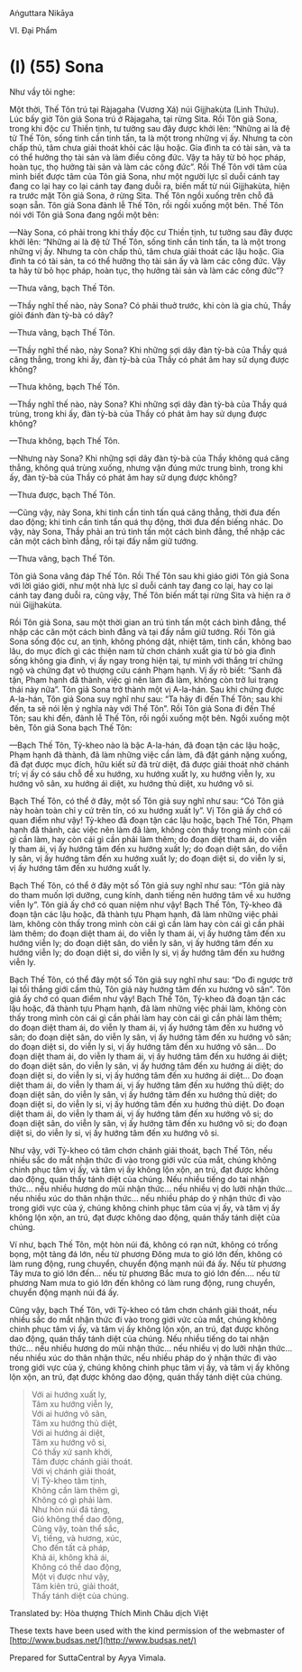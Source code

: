  

Aṅguttara Nikāya

VI. Ðại Phẩm

# (I) (55) Sona

Như vầy tôi nghe:

Một thời, Thế Tôn trú tại Ràjagaha (Vương Xá) núi Gijjhakùta (Linh Thứu). Lúc bấy giờ Tôn giả Sona trú ở Ràjagaha, tại rừng Sìta. Rồi Tôn giả Sona, trong khi độc cư Thiền tịnh, tư tưởng sau đây được khởi lên: “Những ai là đệ tử Thế Tôn, sống tinh cần tinh tấn, ta là một trong những vị ấy. Nhưng ta còn chấp thủ, tâm chưa giải thoát khỏi các lậu hoặc. Gia đình ta có tài sản, và ta có thể hưởng thọ tài sản và làm điều công đức. Vậy ta hãy từ bỏ học pháp, hoàn tục, thọ hưởng tài sản và làm các công đức”. Rồi Thế Tôn với tâm của mình biết được tâm của Tôn giả Sona, như một người lực sĩ duỗi cánh tay đang co lại hay co lại cánh tay đang duỗi ra, biến mất từ núi Gijjhakùta, hiện ra trước mặt Tôn giả Sona, ở rừng Sìta. Thế Tôn ngồi xuống trên chỗ đã soạn sẵn. Tôn giả Sona đảnh lễ Thế Tôn, rồi ngồi xuống một bên. Thế Tôn nói với Tôn giả Sona đang ngồi một bên:

—Này Sona, có phải trong khi thầy độc cư Thiền tịnh, tư tưởng sau đây được khởi lên: “Những ai là đệ tử Thế Tôn, sống tinh cần tinh tấn, ta là một trong những vị ấy. Nhưng ta còn chấp thủ, tâm chưa giải thoát các lậu hoặc. Gia đình ta có tài sản, ta có thể hưởng thọ tài sản ấy và làm các công đức. Vậy ta hãy từ bỏ học pháp, hoàn tục, thọ hưởng tài sản và làm các công đức”?

—Thưa vâng, bạch Thế Tôn.

—Thầy nghĩ thế nào, này Sona? Có phải thuở trước, khi còn là gia chủ, Thầy giỏi đánh đàn tỳ-bà có dây?

—Thưa vâng, bạch Thế Tôn.

—Thầy nghĩ thế nào, này Sona? Khi những sợi dây đàn tỳ-bà của Thầy quá căng thẳng, trong khi ấy, đàn tỳ-bà của Thầy có phát âm hay sử dụng được không?

—Thưa không, bạch Thế Tôn.

—Thầy nghĩ thế nào, này Sona? Khi những sợi dây đàn tỳ-bà của Thầy quá trùng, trong khi ấy, đàn tỳ-bà của Thầy có phát âm hay sử dụng được không?

—Thưa không, bạch Thế Tôn.

—Nhưng này Sona? Khi những sợi dây đàn tỳ-bà của Thầy không quá căng thẳng, không quá trùng xuống, nhưng vặn đúng mức trung bình, trong khi ấy, đàn tỳ-bà của Thầy có phát âm hay sử dụng được không?

—Thưa được, bạch Thế Tôn.

—Cũng vậy, này Sona, khi tinh cần tinh tấn quá căng thẳng, thời đưa đến dao động; khi tinh cần tinh tấn quá thụ động, thời đưa đến biếng nhác. Do vậy, này Sona, Thầy phải an trú tinh tấn một cách bình đẳng, thể nhập các căn một cách bình đẳng, rồi tại đấy nắm giữ tướng.

—Thưa vâng, bạch Thế Tôn.

Tôn giả Sona vâng đáp Thế Tôn. Rồi Thế Tôn sau khi giáo giới Tôn giả Sona với lời giáo giới, như một nhà lực sĩ duỗi cánh tay đang co lại, hay co lại cánh tay đang duỗi ra, cũng vậy, Thế Tôn biến mất tại rừng Sìta và hiện ra ở núi Gijjhakùta.

Rồi Tôn giả Sona, sau một thời gian an trú tinh tấn một cách bình đẳng, thể nhập các căn một cách bình đẳng và tại đấy nắm giữ tướng. Rồi Tôn giả Sona sống độc cư, an tịnh, không phóng dật, nhiệt tâm, tinh cần, không bao lâu, do mục đích gì các thiện nam tử chơn chánh xuất gia từ bỏ gia đình sống không gia đình, vị ấy ngay trong hiện tại, tự mình với thắng trí chứng ngộ và chứng đạt vô thượng cứu cánh Phạm hạnh. Vị ấy rõ biết: “Sanh đã tận, Phạm hạnh đã thành, việc gì nên làm đã làm, không còn trở lui trạng thái này nữa”. Tôn giả Sona trở thành một vị A-la-hán. Sau khi chứng được A-la-hán, Tôn giả Sona suy nghĩ như sau: “Ta hãy đi đến Thế Tôn; sau khi đến, ta sẽ nói lên ý nghĩa này với Thế Tôn”. Rồi Tôn giả Sona đi đến Thế Tôn; sau khi đến, đảnh lễ Thế Tôn, rồi ngồi xuống một bên. Ngồi xuống một bên, Tôn giả Sona bạch Thế Tôn:

—Bạch Thế Tôn, Tỷ-kheo nào là bậc A-la-hán, đã đoạn tận các lậu hoặc, Phạm hạnh đã thành, đã làm những việc cần làm, đã đặt gánh nặng xuống, đã đạt được mục đích, hữu kiết sử đã trừ diệt, đã được giải thoát nhờ chánh trí; vị ấy có sáu chỗ để xu hướng, xu hướng xuất ly, xu hướng viễn ly, xu hướng vô sân, xu hướng ái diệt, xu hướng thủ diệt, xu hướng vô si.

Bạch Thế Tôn, có thể ở đây, một số Tôn giả suy nghĩ như sau: “Có Tôn giả này hoàn toàn chỉ y cứ trên tín, có xu hướng xuất ly”. Vị Tôn giả ấy chớ có quan điểm như vậy! Tỷ-kheo đã đoạn tận các lậu hoặc, bạch Thế Tôn, Phạm hạnh đã thành, các việc nên làm đã làm, không còn thấy trong mình còn cái gì cần làm, hay còn cái gì cần phải làm thêm; do đoạn diệt tham ái, do viễn ly tham ái, vị ấy hướng tâm đến xu hướng xuất ly; do đoạn diệt sân, do viễn ly sân, vị ấy hướng tâm đến xu hướng xuất ly; do đoạn diệt si, do viễn ly si, vị ấy hướng tâm đến xu hướng xuất ly.

Bạch Thế Tôn, có thể ở đây một số Tôn giả suy nghĩ như sau: “Tôn giả này do tham muốn lợi dưỡng, cung kính, danh tiếng nên hướng tâm về xu hướng viễn ly”. Tôn giả ấy chớ có quan niệm như vậy! Bạch Thế Tôn, Tỷ-kheo đã đoạn tận các lậu hoặc, đã thành tựu Phạm hạnh, đã làm những việc phải làm, không còn thấy trong mình còn cái gì cần làm hay còn cái gì cần phải làm thêm; do đoạn diệt tham ái, do viễn ly tham ái, vị ấy hướng tâm đến xu hướng viễn ly; do đoạn diệt sân, do viễn ly sân, vị ấy hướng tâm đến xu hướng viễn ly; do đoạn diệt si, do viễn ly si, vị ấy hướng tâm đến xu hướng viễn ly.

Bạch Thế Tôn, có thể đây một số Tôn giả suy nghĩ như sau: “Do đi ngược trở lại tối thắng giới cấm thủ, Tôn giả này hướng tâm đến xu hướng vô sân”. Tôn giả ấy chớ có quan điểm như vậy! Bạch Thế Tôn, Tỷ-kheo đã đoạn tận các lậu hoặc, đã thành tựu Phạm hạnh, đã làm những việc phải làm, không còn thấy trong mình còn cái gì cần phải làm hay còn cái gì cần phải làm thêm; do đoạn diệt tham ái, do viễn ly tham ái, vị ấy hướng tâm đến xu hướng vô sân; do đoạn diệt sân, do viễn ly sân, vị ấy hướng tâm đến xu hướng vô sân; do đoạn diệt si, do viễn ly si, vị ấy hướng tâm đến xu hướng vô sân... Do đoạn diệt tham ái, do viễn ly tham ái, vị ấy hướng tâm đến xu hướng ái diệt; do đoạn diệt sân, do viễn ly sân, vị ấy hướng tâm đến xu hướng ái diệt; do đoạn diệt si, do viễn ly si, vị ấy hướng tâm đến xu hướng ái diệt... Do đoạn diệt tham ái, do viễn ly tham ái, vị ấy hướng tâm đến xu hướng thủ diệt; do đoạn diệt sân, do viễn ly sân, vị ấy hướng tâm đến xu hướng thủ diệt; do đoạn diệt si, do viễn ly si, vị ấy hướng tâm đến xu hướng thủ diệt. Do đoạn diệt tham ái, do viễn ly tham ái, vị ấy hướng tâm đến xu hướng vô si; do đoạn diệt sân, do viễn ly sân, vị ấy hướng tâm đến xu hướng vô si; do đoạn diệt si, do viễn ly si, vị ấy hướng tâm đến xu hướng vô si.

Như vậy, với Tỷ-kheo có tâm chơn chánh giải thoát, bạch Thế Tôn, nếu nhiều sắc do mắt nhận thức đi vào trong giới vức của mắt, chúng không chinh phục tâm vị ấy, và tâm vị ấy không lộn xộn, an trú, đạt được không dao động, quán thấy tánh diệt của chúng. Nếu nhiều tiếng do tai nhận thức... nếu nhiều hương do mũi nhận thức... nếu nhiều vị do lưỡi nhận thức... nếu nhiều xúc do thân nhận thức... nếu nhiều pháp do ý nhận thức đi vào trong giới vực của ý, chúng không chinh phục tâm của vị ấy, và tâm vị ấy không lộn xộn, an trú, đạt được không dao động, quán thấy tánh diệt của chúng.

Ví như, bạch Thế Tôn, một hòn núi đá, không có rạn nứt, không có trống bọng, một tảng đá lớn, nếu từ phương Ðông mưa to gió lớn đến, không có làm rung động, rung chuyển, chuyển động mạnh núi đá ấy. Nếu từ phương Tây mưa to gió lớn đến... nếu từ phương Bắc mưa to gió lớn đến.... nếu từ phương Nam mưa to gió lớn đến không có làm rung động, rung chuyển, chuyển động mạnh núi đá ấy.

Cũng vậy, bạch Thế Tôn, với Tỷ-kheo có tâm chơn chánh giải thoát, nếu nhiều sắc do mắt nhận thức đi vào trong giới vức của mắt, chúng không chinh phục tâm vị ấy, và tâm vị ấy không lộn xộn, an trú, đạt được không dao động, quán thấy tánh diệt của chúng. Nếu nhiều tiếng do tai nhận thức... nếu nhiều hương do mũi nhận thức... nếu nhiều vị do lưỡi nhận thức... nếu nhiều xúc do thân nhận thức, nếu nhiều pháp do ý nhận thức đi vào trong giới vực của ý, chúng không chinh phục tâm vị ấy, và tâm vị ấy không lộn xộn, an trú, đạt được không dao động, quán thấy tánh diệt của chúng.

> Với ai hướng xuất ly,  
> Tâm xu hướng viễn ly,  
> Với ai hướng vô sân,  
> Tâm xu hướng thủ diệt,  
> Với ai hướng ái diệt,  
> Tâm xu hướng vô si,  
> Có thấy xứ sanh khởi,  
> Tâm được chánh giải thoát.  
> Với vị chánh giải thoát,  
> Vị Tỷ-kheo tâm tịnh,  
> Không cần làm thêm gì,  
> Không có gì phải làm.  
> Như hòn núi đá tảng,  
> Gió không thể dao động,  
> Cũng vậy, toàn thể sắc,  
> Vị, tiếng, và hương, xúc,  
> Cho đến tất cả pháp,  
> Khả ái, không khả ái,  
> Không có thể dao động,  
> Một vị được như vậy,  
> Tâm kiên trú, giải thoát,  
> Thấy tánh diệt của chúng.

Translated by: Hòa thượng Thích Minh Châu dịch Việt

These texts have been used with the kind permission of the webmaster of [http://www.budsas.net/](http://www.budsas.net/)

Prepared for SuttaCentral by Ayya Vimala.